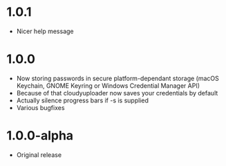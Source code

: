 # 1.0.1

- Nicer help message

# 1.0.0

- Now storing passwords in secure platform-dependant storage (macOS Keychain, GNOME Keyring or Windows Credential Manager API)
- Because of that cloudyuploader now saves your credentials by default
- Actually silence progress bars if -s is supplied
- Various bugfixes

# 1.0.0-alpha

- Original release
